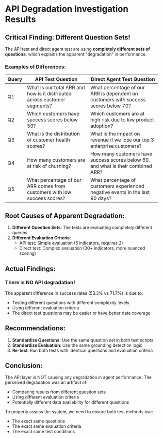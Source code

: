 # API Degradation Investigation Results

## Critical Finding: Different Question Sets!

The API test and direct agent test are using **completely different sets of questions**, which explains the apparent "degradation" in performance.

### Examples of Differences:

| Query | API Test Question | Direct Agent Test Question |
|-------|------------------|---------------------------|
| Q1 | What is our total ARR and how is it distributed across customer segments? | What percentage of our ARR is dependent on customers with success scores below 70? |
| Q2 | Which customers have success scores below 50? | Which customers are at high risk due to low product adoption? |
| Q3 | What is the distribution of customer health scores? | What is the impact on revenue if we lose our top 3 enterprise customers? |
| Q4 | How many customers are at risk of churning? | How many customers have success scores below 60, and what is their combined ARR? |
| Q5 | What percentage of our ARR comes from customers with low success scores? | What percentage of customers experienced negative events in the last 90 days? |

## Root Causes of Apparent Degradation:

1. **Different Question Sets**: The tests are evaluating completely different queries
2. **Different Evaluation Criteria**: 
   - API test: Simple evaluation (5 indicators, requires 2)
   - Direct test: Complex evaluation (30+ indicators, more nuanced scoring)

## Actual Findings:

### There is NO API degradation!

The apparent difference in success rates (53.3% vs 71.7%) is due to:
- Testing different questions with different complexity levels
- Using different evaluation criteria
- The direct test questions may be easier or have better data coverage

## Recommendations:

1. **Standardize Questions**: Use the same question set in both test scripts
2. **Standardize Evaluation**: Use the same grounding detection logic
3. **Re-test**: Run both tests with identical questions and evaluation criteria

## Conclusion:

The API layer is NOT causing any degradation in agent performance. The perceived degradation was an artifact of:
- Comparing results from different question sets
- Using different evaluation criteria
- Potentially different data availability for different questions

To properly assess the system, we need to ensure both test methods use:
- The exact same questions
- The exact same evaluation criteria
- The exact same test conditions